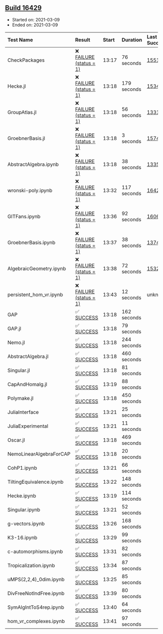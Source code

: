 ## [Build 16429](https://oscarci.mathematik.uni-kl.de/job/oscar/16429/)

* Started on: 2021-03-09
* Ended on: 2021-03-09

| Test Name    | Result | Start | Duration | Last Success | First Failure |
|:-------------|:-------|:------|:---------|:-------------|:--------------|
| CheckPackages | ❌ [FAILURE (status = 1)](https://oscarci.mathematik.uni-kl.de/job/oscar/16429/artifact/logs/build-16429/CheckPackages.log) | 13:17 | 76 seconds | [15514](https://oscarci.mathematik.uni-kl.de/job/oscar/15514/) | [15515](https://oscarci.mathematik.uni-kl.de/job/oscar/15515/) |
| Hecke.jl | ❌ [FAILURE (status = 1)](https://oscarci.mathematik.uni-kl.de/job/oscar/16429/artifact/logs/build-16429/Hecke.jl.log) | 13:18 | 179 seconds | [15344](https://oscarci.mathematik.uni-kl.de/job/oscar/15344/) | [15348](https://oscarci.mathematik.uni-kl.de/job/oscar/15348/) |
| GroupAtlas.jl | ❌ [FAILURE (status = 1)](https://oscarci.mathematik.uni-kl.de/job/oscar/16429/artifact/logs/build-16429/GroupAtlas.jl.log) | 13:18 | 56 seconds | [13311](https://oscarci.mathematik.uni-kl.de/job/oscar/13311/) | [13312](https://oscarci.mathematik.uni-kl.de/job/oscar/13312/) |
| GroebnerBasis.jl | ❌ [FAILURE (status = 1)](https://oscarci.mathematik.uni-kl.de/job/oscar/16429/artifact/logs/build-16429/GroebnerBasis.jl.log) | 13:18 | 3 seconds | [15745](https://oscarci.mathematik.uni-kl.de/job/oscar/15745/) | [15746](https://oscarci.mathematik.uni-kl.de/job/oscar/15746/) |
| AbstractAlgebra.ipynb | ❌ [FAILURE (status = 1)](https://oscarci.mathematik.uni-kl.de/job/oscar/16429/artifact/logs/build-16429/AbstractAlgebra.ipynb.log) | 13:18 | 38 seconds | [13355](https://oscarci.mathematik.uni-kl.de/job/oscar/13355/) | [13356](https://oscarci.mathematik.uni-kl.de/job/oscar/13356/) |
| wronski-poly.ipynb | ❌ [FAILURE (status = 1)](https://oscarci.mathematik.uni-kl.de/job/oscar/16429/artifact/logs/build-16429/wronski-poly.ipynb.log) | 13:32 | 117 seconds | [16427](https://oscarci.mathematik.uni-kl.de/job/oscar/16427/) | [16428](https://oscarci.mathematik.uni-kl.de/job/oscar/16428/) |
| GITFans.ipynb | ❌ [FAILURE (status = 1)](https://oscarci.mathematik.uni-kl.de/job/oscar/16429/artifact/logs/build-16429/GITFans.ipynb.log) | 13:36 | 92 seconds | [16068](https://oscarci.mathematik.uni-kl.de/job/oscar/16068/) | [16069](https://oscarci.mathematik.uni-kl.de/job/oscar/16069/) |
| GroebnerBasis.ipynb | ❌ [FAILURE (status = 1)](https://oscarci.mathematik.uni-kl.de/job/oscar/16429/artifact/logs/build-16429/GroebnerBasis.ipynb.log) | 13:37 | 38 seconds | [13748](https://oscarci.mathematik.uni-kl.de/job/oscar/13748/) | [13749](https://oscarci.mathematik.uni-kl.de/job/oscar/13749/) |
| AlgebraicGeometry.ipynb | ❌ [FAILURE (status = 1)](https://oscarci.mathematik.uni-kl.de/job/oscar/16429/artifact/logs/build-16429/AlgebraicGeometry.ipynb.log) | 13:38 | 72 seconds | [15322](https://oscarci.mathematik.uni-kl.de/job/oscar/15322/) | [15323](https://oscarci.mathematik.uni-kl.de/job/oscar/15323/) |
| persistent_hom_vr.ipynb | ❌ [FAILURE (status = 1)](https://oscarci.mathematik.uni-kl.de/job/oscar/16429/artifact/logs/build-16429/persistent_hom_vr.ipynb.log) | 13:43 | 12 seconds | unknown | unknown |
| GAP | ✅ [SUCCESS](https://oscarci.mathematik.uni-kl.de/job/oscar/16429/artifact/logs/build-16429/GAP.log) | 13:18 | 162 seconds |  |  |
| GAP.jl | ✅ [SUCCESS](https://oscarci.mathematik.uni-kl.de/job/oscar/16429/artifact/logs/build-16429/GAP.jl.log) | 13:18 | 79 seconds |  |  |
| Nemo.jl | ✅ [SUCCESS](https://oscarci.mathematik.uni-kl.de/job/oscar/16429/artifact/logs/build-16429/Nemo.jl.log) | 13:18 | 244 seconds |  |  |
| AbstractAlgebra.jl | ✅ [SUCCESS](https://oscarci.mathematik.uni-kl.de/job/oscar/16429/artifact/logs/build-16429/AbstractAlgebra.jl.log) | 13:18 | 460 seconds |  |  |
| Singular.jl | ✅ [SUCCESS](https://oscarci.mathematik.uni-kl.de/job/oscar/16429/artifact/logs/build-16429/Singular.jl.log) | 13:18 | 81 seconds |  |  |
| CapAndHomalg.jl | ✅ [SUCCESS](https://oscarci.mathematik.uni-kl.de/job/oscar/16429/artifact/logs/build-16429/CapAndHomalg.jl.log) | 13:19 | 88 seconds |  |  |
| Polymake.jl | ✅ [SUCCESS](https://oscarci.mathematik.uni-kl.de/job/oscar/16429/artifact/logs/build-16429/Polymake.jl.log) | 13:18 | 450 seconds |  |  |
| JuliaInterface | ✅ [SUCCESS](https://oscarci.mathematik.uni-kl.de/job/oscar/16429/artifact/logs/build-16429/JuliaInterface.log) | 13:21 | 25 seconds |  |  |
| JuliaExperimental | ✅ [SUCCESS](https://oscarci.mathematik.uni-kl.de/job/oscar/16429/artifact/logs/build-16429/JuliaExperimental.log) | 13:21 | 11 seconds |  |  |
| Oscar.jl | ✅ [SUCCESS](https://oscarci.mathematik.uni-kl.de/job/oscar/16429/artifact/logs/build-16429/Oscar.jl.log) | 13:18 | 469 seconds |  |  |
| NemoLinearAlgebraForCAP | ✅ [SUCCESS](https://oscarci.mathematik.uni-kl.de/job/oscar/16429/artifact/logs/build-16429/NemoLinearAlgebraForCAP.log) | 13:18 | 20 seconds |  |  |
| CohP1.ipynb | ✅ [SUCCESS](https://oscarci.mathematik.uni-kl.de/job/oscar/16429/artifact/logs/build-16429/CohP1.ipynb.log) | 13:21 | 66 seconds |  |  |
| TiltingEquivalence.ipynb | ✅ [SUCCESS](https://oscarci.mathematik.uni-kl.de/job/oscar/16429/artifact/logs/build-16429/TiltingEquivalence.ipynb.log) | 13:22 | 148 seconds |  |  |
| Hecke.ipynb | ✅ [SUCCESS](https://oscarci.mathematik.uni-kl.de/job/oscar/16429/artifact/logs/build-16429/Hecke.ipynb.log) | 13:19 | 114 seconds |  |  |
| Singular.ipynb | ✅ [SUCCESS](https://oscarci.mathematik.uni-kl.de/job/oscar/16429/artifact/logs/build-16429/Singular.ipynb.log) | 13:21 | 52 seconds |  |  |
| g-vectors.ipynb | ✅ [SUCCESS](https://oscarci.mathematik.uni-kl.de/job/oscar/16429/artifact/logs/build-16429/g-vectors.ipynb.log) | 13:26 | 168 seconds |  |  |
| K3-16.ipynb | ✅ [SUCCESS](https://oscarci.mathematik.uni-kl.de/job/oscar/16429/artifact/logs/build-16429/K3-16.ipynb.log) | 13:29 | 99 seconds |  |  |
| c-automorphisms.ipynb | ✅ [SUCCESS](https://oscarci.mathematik.uni-kl.de/job/oscar/16429/artifact/logs/build-16429/c-automorphisms.ipynb.log) | 13:31 | 82 seconds |  |  |
| Tropicalization.ipynb | ✅ [SUCCESS](https://oscarci.mathematik.uni-kl.de/job/oscar/16429/artifact/logs/build-16429/Tropicalization.ipynb.log) | 13:34 | 87 seconds |  |  |
| uMPS(2,2,4)_0dim.ipynb | ✅ [SUCCESS](https://oscarci.mathematik.uni-kl.de/job/oscar/16429/artifact/logs/build-16429/uMPS-2-2-4-_0dim.ipynb.log) | 13:25 | 85 seconds |  |  |
| DivFreeNotIndFree.ipynb | ✅ [SUCCESS](https://oscarci.mathematik.uni-kl.de/job/oscar/16429/artifact/logs/build-16429/DivFreeNotIndFree.ipynb.log) | 13:39 | 80 seconds |  |  |
| SymAlgIntToS4rep.ipynb | ✅ [SUCCESS](https://oscarci.mathematik.uni-kl.de/job/oscar/16429/artifact/logs/build-16429/SymAlgIntToS4rep.ipynb.log) | 13:40 | 64 seconds |  |  |
| hom_vr_complexes.ipynb | ✅ [SUCCESS](https://oscarci.mathematik.uni-kl.de/job/oscar/16429/artifact/logs/build-16429/hom_vr_complexes.ipynb.log) | 13:41 | 97 seconds |  |  |
